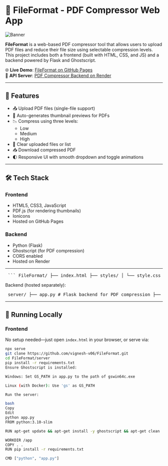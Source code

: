 # 📄 FileFormat - PDF Compressor Web App

![Banner]([https://github.com/Vignesh-V06/FileFormat/blob/main/fileformatlogo.png])

**FileFormat** is a web-based PDF compressor tool that allows users to upload PDF files and reduce their file size using selectable compression levels. This project includes both a frontend (built with HTML, CSS, and JS) and a backend powered by Flask and Ghostscript.

🌐 **Live Demo**: [FileFormat on GitHub Pages](https://vignesh-v06.github.io/FileFormat/)  
🚀 **API Server**: [PDF Compressor Backend on Render](https://fileformat-2.onrender.com)

---

## 🔧 Features

- 📤 Upload PDF files (single-file support)
- 🧠 Auto-generates thumbnail previews for PDFs
- 📉 Compress using three levels:
  - Low
  - Medium
  - High
- 🧼 Clear uploaded files or list
- 📥 Download compressed PDF
- 🌓 Responsive UI with smooth dropdown and toggle animations

---

## 🛠️ Tech Stack

### Frontend
- HTML5, CSS3, JavaScript
- PDF.js (for rendering thumbnails)
- Ionicons
- Hosted on GitHub Pages

### Backend
- Python (Flask)
- Ghostscript (for PDF compression)
- CORS enabled
- Hosted on Render

---

<pre> ``` FileFormat/ ├── index.html ├── styles/ │ └── style.css ├── scripts/ │ └── fscript.js ├── assets/ │ ├── logo.png │ └── other images/icons ``` </pre>


Backend (hosted separately):
<pre> server/ ├── app.py # Flask backend for PDF compression ├── requirements.txt # Python dependencies (Flask, Flask-CORS, etc.) ├── Dockerfile # Docker config for containerizing the server </pre>

---

## 🧪 Running Locally

### Frontend

No setup needed—just open `index.html` in your browser, or serve via:

```bash
npx serve
git clone https://github.com/vignesh-v06/FileFormat.git
cd FileFormat/server
pip install -r requirements.txt
Ensure Ghostscript is installed:

Windows: Set GS_PATH in app.py to the path of gswin64c.exe

Linux (with Docker): Use 'gs' as GS_PATH

Run the server:

bash
Copy
Edit
python app.py
FROM python:3.10-slim

RUN apt-get update && apt-get install -y ghostscript && apt-get clean

WORKDIR /app
COPY . .
RUN pip install -r requirements.txt

CMD ["python", "app.py"]

